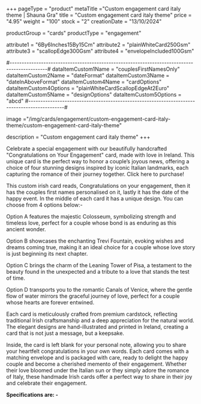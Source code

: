 +++
pageType = "product"
metaTitle ="Custom engagement card italy theme | Shauna Gra"
title = "Custom engagement card italy theme"
price = "4.95"
weight = "100"
stock = "2"
creationDate = "13/10/2024"

productGroup = "cards"
productType = "engagement"

attribute1 = "6By6Inches15By15Cm" 
attribute2 = "plainWhiteCard250Gsm" 
attribute3 = "scallopEdge300Gsm" 
attribute4 = "envelopeIncluded100Gsm"

#---------------------------------------------------------------------------------------------#
dataItemCustom1Name = "couplesFirstNamesOnly"
dataItemCustom2Name = "dateFormat"
dataItemCustom3Name = "dateInAboveFormat"
dataItemCustom4Name = "cardOptions"
dataItemCustom4Options = "plainWhiteCardScallopEdgeAt2Euro"
dataItemCustom5Name = "designOptions"
dataItemCustom5Options = "abcd"
#---------------------------------------------------------------------------------------------#
 
image ="/img/cards/engagement/custom-engagement-card-italy-theme/custom-engagement-card-italy-theme"
 
description = "Custom engagement card italy theme"
+++

Celebrate a special engagement with our beautifully handcrafted "Congratulations on Your Engagement"
card, made with love in Ireland. This unique card is the perfect way to honor a couple’s joyous news,
offering a choice of four stunning designs inspired by iconic Italian landmarks, each capturing the
romance of their journey together. Click here to purchase!

This custom irish card reads, Congratulations on your engagement, then it has the couples first names
personalised on it, lastly it has the date of the happy event. In the middle of each card it has a unique
design. You can choose from 4 options below:-

Option A features the majestic Colosseum, symbolizing strength and timeless love, perfect for a couple
whose bond is as enduring as this ancient wonder.

Option B showcases the enchanting Trevi Fountain, evoking wishes and dreams coming true, making it
an ideal choice for a couple whose love story is just beginning its next chapter.

Option C brings the charm of the Leaning Tower of Pisa, a testament to the beauty found in the
unexpected and a tribute to a love that stands the test of time.

Option D transports you to the romantic Canals of Venice, where the gentle flow of water mirrors the
graceful journey of love, perfect for a couple whose hearts are forever entwined.

Each card is meticulously crafted from premium cardstock, reflecting traditional Irish craftsmanship and a
deep appreciation for the natural world. The elegant designs are hand-illustrated and printed in Ireland,
creating a card that is not just a message, but a keepsake.

Inside, the card is left blank for your personal note, allowing you to share your heartfelt congratulations in
your own words. Each card comes with a matching envelope and is packaged with care, ready to delight
the happy couple and become a cherished memento of their engagement.
Whether their love bloomed under the Italian sun or they simply adore the romance of Italy, these
handmade Irish cards offer a perfect way to share in their joy and celebrate their engagement.

**Specifications are: -**
